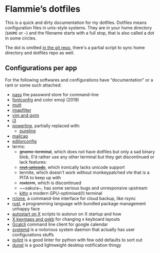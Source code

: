 # Flammie’s dotfiles

This is a quick and dirty documentation for my dotfiles. Dotfiles means
configuration files in unix-style systems. They are in your home directory
(`$HOME` or `~`) and the filename starts with a full stop, that is also called
a dot in some circles.

The dot is omitted [in the git repo](https://github.com/flammie/dotfiles/),
there's a partial script to sync home directory and dotfiles repo as well.

## Configurations per app

For the following softwares and configurations have “documentation” or a rant
or some such attached:

* [pass](pass.html) the password store for command-line
* [fontconfig](fontconfig.html) and color emoji (2019)
* [mutt](mutt.html)
* [imapfilter](imapfilter.html)
* [vim and gvim](vim.html)
* [i3](i3.html)
* [powerline](powerline.html), partially replaced with:
  * [pureline](pureline.html)
* [mailcap](mailcap.html)
* [editorconfig](editorconfig.html)
* terms:
  * ~~gnome-terminal~~, which does not have dotfiles but only a sad binary blob,
  (I'd rather use any other terminal but they get discontinued or lack features:
  * ~~[rxvt-unicode](rxvt-unicode.html)~~, which ironically lacks unicode support
  * termite, which doesn't work without monkeypatched vte that is a PITA to keep
    up with
  * ~~roxterm~~, which is discontinued
  * ~~sakura~, has some serious bugs and unresponsive upstream
  * [kitty](kitty.html) a modern GPU-optimised(!) terminal
* [rclone](rclone.html), a command-line interface for cloud backup, like rsync
* [rust](rust.html), a programming language with bundled package management
  unhappy face
* [autostart on X](x-autostart.html) scripts to autorun on X startup and how
* [X keymaps and gxkb](xkbmap.html) for changing x keyboard layouts
* [Gcalcli](gcalcli.html) command line client for google calendar
* [systemd](systemd.html) is a notorious system daemon that actually has user
  configurations stuffs
* [pylint](pylint.html) is a good linter for python with few odd defaults to
  sort out
* [dunst](dunst.html) is a good lightweight desktop notification thingy
